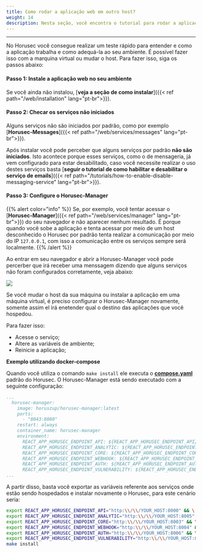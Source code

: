 ```yaml
---
title: Como rodar a aplicação web em outro host?
weight: 14
description: Nesta seção, você encontra o tutorial para rodar a aplicação web do Horusec em uma máquina virtual.
---
```


---
 
No Horusec você consegue realizar um teste rápido para entender e como a aplicação trabalha e como adequá-la ao seu ambiente. É possível fazer isso com a marquina virtual ou mudar o host. Para fazer isso, siga os passos abaixo:

#### **Passo 1: Instale a aplicação web no seu ambiente**
Se você ainda não instalou, [**veja a seção de como instalar**]({{< ref path="/web/installation" lang="pt-br">}}). 

#### **Passo 2: Checar os serviços não iniciados**
Alguns serviços não são iniciados por padrão, como por exemplo [**Horusec-Messages**]({{< ref path="/web/services/messages" lang="pt-br">}}).

Após instalar você pode perceber que alguns serviços por padrão **não são iniciados**. Isto acontece porque esses serviços, como o de mensageria, já vem configurado para estar desabilitado, caso você necessite realizar o uso destes serviços basta [**seguir o tutorial de como habilitar e desabilitar o serviço de emails**]({{< ref path="/tutorials/how-to-enable-disable-messaging-service" lang="pt-br">}}).

#### **Passo 3: Configure o Horusec-Manager**

{{% alert color="info" %}}
Se, por exemplo, você tentar acessar o [**Horusec-Manager**]({{< ref path="/web/services/manager" lang="pt-br">}}) do seu navegador e não aparecer nenhum resultado. É porque quando você sobe a aplicação e tenta acessar por meio de um host desconhecido o Horusec por padrão tenta realizar a comunicação por meio do IP `127.0.0.1`, com isso a comunicação entre os serviços sempre será localmente.
{{% /alert %}}

Ao entrar em seu navegador e abrir a Horusec-Manager você pode percerber que irá receber uma menssagem dizendo que alguns serviços não foram configurados corretamente, veja abaixo:

![](/docs/ptbr/tutorials/how-to-run-the-web-application-on-other-host/0-message-not-setup-host.png)


Se você mudar o host da sua máquina ou instalar a aplicação em uma máquina virtual, é preciso configurar o Horusec-Manager novamente, somente assim el irá enetender qual o destino das aplicações que você hospedou. 

Para fazer isso:
- Acesse o serviço;
- Altere as variáveis de ambiente;
- Reinicie a aplicação;


**Exemplo utilizando docker-compose**

Quando você utiliza o comando `make install` ele executa o [**compose.yaml**](https://github.com/ZupIT/horusec-platform/blob/main/deployments/compose/compose.yaml) padrão do Horusec. 
O Horusec-Manager está sendo executado com a seguinte configuração: 

```yaml
...
  horusec-manager:
    image: horuszup/horusec-manager:latest
    ports:
      - "8043:8080"
    restart: always
    container_name: horusec-manager
    environment:
      REACT_APP_HORUSEC_ENDPOINT_API: ${REACT_APP_HORUSEC_ENDPOINT_API}
      REACT_APP_HORUSEC_ENDPOINT_ANALYTIC: ${REACT_APP_HORUSEC_ENDPOINT_ANALYTIC}
      REACT_APP_HORUSEC_ENDPOINT_CORE: ${REACT_APP_HORUSEC_ENDPOINT_CORE}
      REACT_APP_HORUSEC_ENDPOINT_WEBHOOK: ${REACT_APP_HORUSEC_ENDPOINT_WEBHOOK}
      REACT_APP_HORUSEC_ENDPOINT_AUTH: ${REACT_APP_HORUSEC_ENDPOINT_AUTH}
      REACT_APP_HORUSEC_ENDPOINT_VULNERABILITY: ${REACT_APP_HORUSEC_ENDPOINT_VULNERABILITY}
...
```

A partir disso, basta você exportar as variáveis referente aos serviços onde estão sendo hospedados e instalar novamente o Horusec, para este cenário seria:

```bash
export REACT_APP_HORUSEC_ENDPOINT_API="http:\\/\\/YOUR_HOST:8000" && \
export REACT_APP_HORUSEC_ENDPOINT_ANALYTIC="http:\\/\\/YOUR_HOST:8005" && \
export REACT_APP_HORUSEC_ENDPOINT_CORE="http:\\/\\/YOUR_HOST:8003" && \
export REACT_APP_HORUSEC_ENDPOINT_WEBHOOK="http:\\/\\/YOUR_HOST:8004" && \
export REACT_APP_HORUSEC_ENDPOINT_AUTH="http:\\/\\/YOUR_HOST:8006" && \
export REACT_APP_HORUSEC_ENDPOINT_VULNERABILITY="http:\\/\\/YOUR_HOST:8001" && \
make install
```
